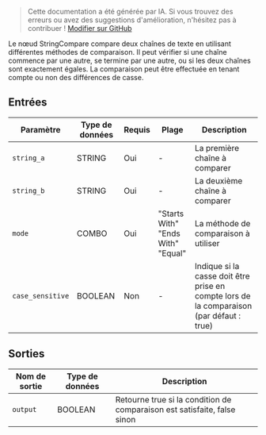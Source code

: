 > Cette documentation a été générée par IA. Si vous trouvez des erreurs ou avez des suggestions d'amélioration, n'hésitez pas à contribuer ! [Modifier sur GitHub](https://github.com/Comfy-Org/embedded-docs/blob/main/comfyui_embedded_docs/docs/StringCompare/fr.md)

Le nœud StringCompare compare deux chaînes de texte en utilisant différentes méthodes de comparaison. Il peut vérifier si une chaîne commence par une autre, se termine par une autre, ou si les deux chaînes sont exactement égales. La comparaison peut être effectuée en tenant compte ou non des différences de casse.

## Entrées

| Paramètre | Type de données | Requis | Plage | Description |
|-----------|-----------|----------|-------|-------------|
| `string_a` | STRING | Oui | - | La première chaîne à comparer |
| `string_b` | STRING | Oui | - | La deuxième chaîne à comparer |
| `mode` | COMBO | Oui | "Starts With"<br>"Ends With"<br>"Equal" | La méthode de comparaison à utiliser |
| `case_sensitive` | BOOLEAN | Non | - | Indique si la casse doit être prise en compte lors de la comparaison (par défaut : true) |

## Sorties

| Nom de sortie | Type de données | Description |
|-------------|-----------|-------------|
| `output` | BOOLEAN | Retourne true si la condition de comparaison est satisfaite, false sinon |
